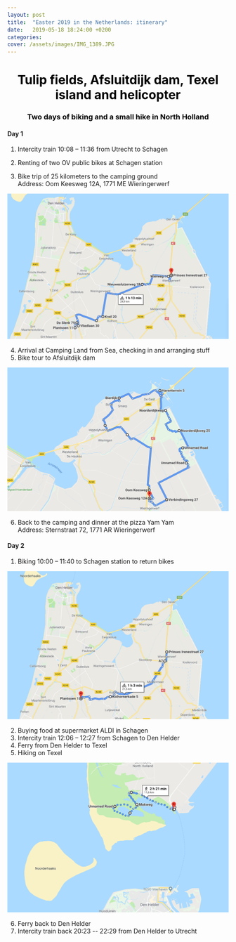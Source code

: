```yaml
---
layout: post
title:  "Easter 2019 in the Netherlands: itinerary"
date:   2019-05-18 18:24:00 +0200
categories: 
cover: /assets/images/IMG_1389.JPG
---
```

<h1 style="color:black;text-align:center">Tulip fields, Afsluitdijk dam, Texel island and helicopter</h1>
<h3 style="color:black;text-align:center">Two days of biking and a small hike in North Holland</h3>

#### Day 1

1. Intercity train  10:08 – 11:36 from Utrecht to Schagen

2. Renting of two OV public bikes at Schagen station

3. Bike trip of 25 kilometers to the camping ground<br>
Address: Oom Keesweg 12A, 1771 ME Wieringerwerf<br>
<a class="image-link" href="//easyoutdoor.github.io/assets/images/post_1_netherland_biking/map1.png" data-lightbox="maps" data-title="Biking Schagen-Wieringerwerf">
  <img class="medium-image" src="/assets/images/post_1_netherland_biking/map1.png" title="Biking day 1">
</a>

4. Arrival at Camping Land from Sea, checking in and arranging stuff
5. Bike tour to Afsluitdijk dam<br>
<a class="image-link" href="//easyoutdoor.github.io/assets/images/post_1_netherland_biking/map2.png" data-lightbox="maps" data-title="Biking Afsluitdijk loop">
  <img class="medium-image" src="/assets/images/post_1_netherland_biking/map2.png" title="Bikign day 1">
</a>

6. Back to the camping and dinner at the pizza Yam Yam<br>
Address: Sternstraat 72, 1771 AR Wieringerwerf

#### Day 2

1. Biking 10:00 – 11:40 to Schagen station to return bikes<br>
<a class="image-link" href="//easyoutdoor.github.io/assets/images/post_1_netherland_biking/map3.png" data-lightbox="maps" data-title="Biking Wieringerwerf-Schagen">
  <img class="medium-image" src="/assets/images/post_1_netherland_biking/map3.png" title="Biking day 2">
</a>

2. Buying food at supermarket ALDI in Schagen 
3. Intercity train 12:06 – 12:27 from Schagen to Den Helder
4. Ferry from Den Helder to Texel
5. Hiking on Texel<br>
<a class="image-link" href="//easyoutdoor.github.io/assets/images/post_1_netherland_biking/map4.png" data-lightbox="maps" data-title="Hiking in Texel">
  <img class="medium-image" src="/assets/images/post_1_netherland_biking/map4.png" title="Hiking day 2">
</a>

6. Ferry back to Den Helder 
7. Intercity train back 20:23 -- 22:29 from Den Helder to Utrecht



